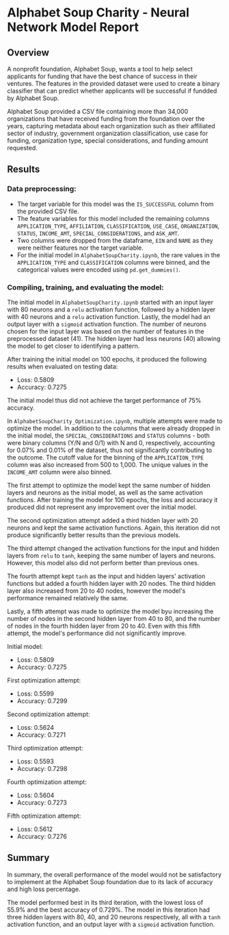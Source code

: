 # Alphabet Soup Charity - Neural Network Model Report

## Overview

A nonprofit foundation, Alphabet Soup, wants a tool to help select applicants for funding that have the best chance of success in their ventures. The features in the provided dataset were used to create a binary classifier that can predict whether applicants will be successful if fundded by Alphabet Soup.

Alphabet Soup provided a CSV file containing more than 34,000 organizations that have received funding from the foundation over the years, capturing metadata about each organization such as their affiliated sector of industry, government organization classification, use case for funding, organization type, special considerations, and funding amount requested.

## Results

### Data preprocessing:
- The target variable for this model was the `IS_SUCCESSFUL` column from the provided CSV file.
- The feature variables for this model included the remaining columns `APPLICATION_TYPE`, `AFFILIATION`, `CLASSIFICATION`, `USE_CASE`, `ORGANIZATION`, `STATUS`, `INCOME_AMT`, `SPECIAL_CONSIDERATIONS`, and `ASK_AMT`.
- Two columns were dropped from the dataframe, `EIN` and `NAME` as they were neither features nor the target variable.
- For the initial model in `AlphabetSoupCharity.ipynb`, the rare values in the `APPLICATION_TYPE` and `CLASSIFICATION` columns were binned, and the categorical values were encoded using `pd.get_dummies()`.

### Compiling, training, and evaluating the model:

The initial model in `AlphabetSoupCharity.ipynb` started with an input layer with 80 neurons and a `relu` activation function, followed by a hidden layer with 40 neurons and a `relu` activation function. Lastly, the model had an output layer with a `sigmoid` activation function. The number of neurons chosen for the input layer was based on the number of features in the preprocessed dataset (41). The hidden layer had less neurons (40) allowing the model to get closer to identifying a pattern.

After training the initial model on 100 epochs, it produced the following results when evaluated on testing data:
- Loss: 0.5809
- Accuracy: 0.7275

The initial model thus did not achieve the target performance of 75% accuracy.

In `AlphabetSoupCharity_Optimization.ipynb`, multiple attempts were made to optimize the model. In addition to the columns that were already dropped in the initial model, the `SPECIAL_CONSIDERATIONS` and `STATUS` columns - both were binary columns (Y/N and 0/1) with N and 0, respectively, accounting for 0.07% and 0.01% of the dataset, thus not significantly contributing to the outcome. The cutoff value for the binning of the `APPLICATION_TYPE` column was also increased from 500 to 1,000. The unique values in the `INCOME_AMT` column were also binned.

The first attempt to optimize the model kept the same number of hidden layers and neurons as the initial model, as well as the same activation functions. After training the model for 100 epochs, the loss and accuracy it produced did not represent any improvement over the initial model.

The second optimization attempt added a third hidden layer with 20 neurons and kept the same activation functions. Again, this iteration did not produce significantly better results than the previous models.

The third attempt changed the activation functions for the input and hidden layers from `relu` to `tanh`, keeping the same number of layers and neurons. However, this model also did not perform better than previous ones.

The fourth attempt kept `tanh` as the input and hidden layers' activation functions but added a fourth hidden layer with 20 nodes. The third hidden layer also increased from 20 to 40 nodes, however the model's performance remained relatively the same.

Lastly, a fifth attempt was made to optimize the model byu increasing the number of nodes in the second hidden layer from 40 to 80, and the number of nodes in the fourth hidden layer from 20 to 40. Even with this fifth attempt, the model's performance did not significantly improve.

Initial model:
- Loss: 0.5809
- Accuracy: 0.7275

First optimization attempt:
- Loss: 0.5599
- Accuracy: 0.7299

Second optimization attempt:
- Loss: 0.5624
- Accuracy: 0.7271

Third optimization attempt:
- Loss: 0.5593
- Accuracy: 0.7298

Fourth optimization attempt:
- Loss: 0.5604
- Accuracy: 0.7273

Fifth optimization attempt:
- Loss: 0.5612
- Accuracy: 0.7276

## Summary

In summary, the overall performance of the model would not be satisfactory to implement at the Alphabet Soup foundation due to its lack of accuracy and high loss percentage. 

The model performed best in its third iteration, with the lowest loss of 55.9% and the best accuracy of 0.729%. The model in this iteration had three hidden layers with 80, 40, and 20 neurons respectively, all with a `tanh` activation function, and an output layer with a `sigmoid` activation function.

